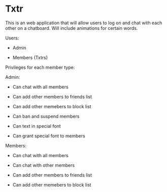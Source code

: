 # Txtr

This is an web application that will allow users to log on and chat with each other on a chatboard. Will include animations for certain words. 

Users:

- Admin 

- Members (Txtrs)

Privileges for each member type:

Admin:
- Can chat with all members

- Can add other members to friends list

- Can add other memebers to block list 

- Can ban and suspend members

- Can text in special font

- Can grant special font to members

Members:
- Can chat with all members

- Can chat with other members

- Can add other members to friends list

- Can add other memebers to block list
